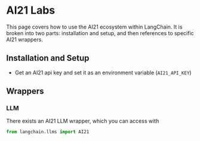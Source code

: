 # AI21 Labs

This page covers how to use the AI21 ecosystem within LangChain.
It is broken into two parts: installation and setup, and then references to specific AI21 wrappers.

## Installation and Setup
- Get an AI21 api key and set it as an environment variable (`AI21_API_KEY`)

## Wrappers

### LLM

There exists an AI21 LLM wrapper, which you can access with 
```python
from langchain.llms import AI21
```
